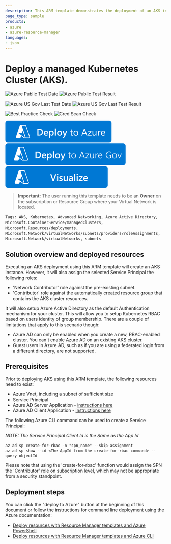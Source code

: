 ```yaml
---
description: This ARM template demonstrates the deployment of an AKS instance with advanced networking features into an existing virtual network and Azure AD Integeration. Additionally, the chosen Service Principal is assigned the Network Contributor role against the subnet that contains the AKS cluster.
page_type: sample
products:
- azure
- azure-resource-manager
languages:
- json
---
```

# Deploy a managed Kubernetes Cluster (AKS).

![Azure Public Test Date](https://azurequickstartsservice.blob.core.windows.net/badges/quickstarts/microsoft.containerinstance/aks-advanced-networking-aad/PublicLastTestDate.svg)
![Azure Public Test Result](https://azurequickstartsservice.blob.core.windows.net/badges/quickstarts/microsoft.containerinstance/aks-advanced-networking-aad/PublicDeployment.svg)

![Azure US Gov Last Test Date](https://azurequickstartsservice.blob.core.windows.net/badges/quickstarts/microsoft.containerinstance/aks-advanced-networking-aad/FairfaxLastTestDate.svg)
![Azure US Gov Last Test Result](https://azurequickstartsservice.blob.core.windows.net/badges/quickstarts/microsoft.containerinstance/aks-advanced-networking-aad/FairfaxDeployment.svg)

![Best Practice Check](https://azurequickstartsservice.blob.core.windows.net/badges/quickstarts/microsoft.containerinstance/aks-advanced-networking-aad/BestPracticeResult.svg)
![Cred Scan Check](https://azurequickstartsservice.blob.core.windows.net/badges/quickstarts/microsoft.containerinstance/aks-advanced-networking-aad/CredScanResult.svg)

[![Deploy To Azure](https://raw.githubusercontent.com/Azure/azure-quickstart-templates/master/1-CONTRIBUTION-GUIDE/images/deploytoazure.svg?sanitize=true)](https://portal.azure.com/#create/Microsoft.Template/uri/https%3A%2F%2Fraw.githubusercontent.com%2FAzure%2Fazure-quickstart-templates%2Fmaster%2Fquickstarts%2Fmicrosoft.containerinstance%2Faks-advanced-networking-aad%2Fazuredeploy.json)
[![Deploy To Azure US Gov](https://raw.githubusercontent.com/Azure/azure-quickstart-templates/master/1-CONTRIBUTION-GUIDE/images/deploytoazuregov.svg?sanitize=true)](https://portal.azure.us/#create/Microsoft.Template/uri/https%3A%2F%2Fraw.githubusercontent.com%2FAzure%2Fazure-quickstart-templates%2Fmaster%2Fquickstarts%2Fmicrosoft.containerinstance%2Faks-advanced-networking-aad%2Fazuredeploy.json)
[![Visualize](https://raw.githubusercontent.com/Azure/azure-quickstart-templates/master/1-CONTRIBUTION-GUIDE/images/visualizebutton.svg?sanitize=true)](http://armviz.io/#/?load=https%3A%2F%2Fraw.githubusercontent.com%2FAzure%2Fazure-quickstart-templates%2Fmaster%2Fquickstarts%2Fmicrosoft.containerinstance%2Faks-advanced-networking-aad%2Fazuredeploy.json)

> **Important:** The user running this template needs to be an **Owner** on the subscription or Resource Group where your Virtual Network is located.

`Tags: AKS, Kubernetes, Advanced Networking, Azure Active Directory, Microsoft.ContainerService/managedClusters, Microsoft.Resources/deployments, Microsoft.Network/virtualNetworks/subnets/providers/roleAssignments, Microsoft.Network/virtualNetworks, subnets`

## Solution overview and deployed resources

Executing an AKS deployment using this ARM template will create an AKS instance. However, it will also assign the selected Service Principal the following roles:
- 'Network Contributor' role against the pre-existing subnet.
- 'Contributor' role against the automatically created resource group that contains the AKS cluster resources.

It will also setup Azure Active Directory as the default Authentication mechanism for your cluster. This will allow you to setup Kubernetes RBAC based on users identity of group membership. There are a couple of limitations that apply to this scenario though:

- Azure AD can only be enabled when you create a new, RBAC-enabled cluster. You can't enable Azure AD on an existing AKS cluster.
- Guest users in Azure AD, such as if you are using a federated login from a different directory, are not supported.

## Prerequisites

Prior to deploying AKS using this ARM template, the following resources need to exist:
- Azure Vnet, including a subnet of sufficient size
- Service Principal
- Azure AD Server Application - [instructions here](https://docs.microsoft.com/azure/aks/aad-integration#create-server-application)
- Azure AD Client Application - [instructions here](https://docs.microsoft.com/azure/aks/aad-integration#create-client-application)

The following Azure CLI command can be used to create a Service Principal:

_NOTE:  The Service Principal Client Id is the Same as the App Id_

```shell
az ad sp create-for-rbac -n "spn_name" --skip-assignment
az ad sp show --id <The AppId from the create-for-rbac command> --query objectId
```

Please note that using the 'create-for-rbac' function would assign the SPN the 'Contributor' role on subscription level, which may not be appropriate from a security standpoint.

## Deployment steps

You can click the "deploy to Azure" button at the beginning of this document or follow the instructions for command line deployment using the Azure documentation:
- [Deploy resources with Resource Manager templates and Azure PowerShell](https://docs.microsoft.com/azure/azure-resource-manager/resource-group-template-deploy)
- [Deploy resources with Resource Manager templates and Azure CLI](https://docs.microsoft.com/azure/azure-resource-manager/resource-group-template-deploy-cli)

